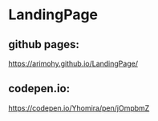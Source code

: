 # LandingPage
## github pages:
https://arimohy.github.io/LandingPage/
## codepen.io: 
https://codepen.io/Yhomira/pen/jOmpbmZ
